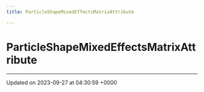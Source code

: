 ```yaml
---
title: ParticleShapeMixedEffectsMatrixAttribute

---
```


# ParticleShapeMixedEffectsMatrixAttribute





-------------------------------

Updated on 2023-09-27 at 04:30:59 +0000